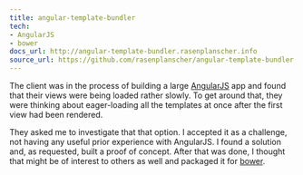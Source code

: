 ```yaml
---
title: angular-template-bundler
tech:
- AngularJS
- bower
docs_url: http://angular-template-bundler.rasenplanscher.info
source_url: https://github.com/rasenplanscher/angular-template-bundler
---
```


The client was in the process of building a large [AngularJS](http://angularjs.org/) app and found that their views were being loaded rather slowly. To get around that, they were thinking about eager-loading all the templates at once after the first view had been rendered.

They asked me to investigate that that option. I accepted it as a challenge, not having any useful prior experience with AngularJS. I found a solution and, as requested, built a proof of concept. After that was done, I thought that might be of interest to others as well and packaged it for [bower](http://bower.io/).
